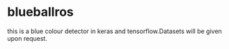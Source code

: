 # blueballros
this is a blue colour detector in keras and tensorflow.Datasets will be given upon request.
